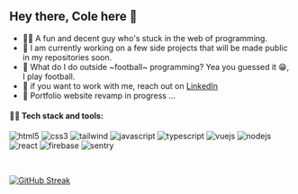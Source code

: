 ## Hey there, Cole here 👋

<!--
**colenocks/colenocks** is a ✨ _special_ ✨ repository because its `README.md` (this file) appears on your GitHub profile.
-->

- 🙋‍♂️ A fun and decent guy who's stuck in the web of programming. 
- 🔭 I am currently working on a few side projects that will be made public in my repositories soon.
- 💬 What do I do outside ~football~ programming? Yea you guessed it 😁, I play football.
- 👯 if you want to work with me, reach out on [LinkedIn](www.linkedin.com/in/coleman-enocks/) 
- 🚧 Portfolio website revamp in progress ...
<!-- - ⚡ Fun fact: My all time tech company crush -> Konami 🚀 -->

#### 👨‍💻 Tech stack and tools:

![html5](https://github.com/colenocks/colenocks/assets/44965213/4e1b739c-6f31-4cc0-89a7-bb4ea5522267)
![css3](https://github.com/colenocks/colenocks/assets/44965213/3d4af8c8-16b2-44c9-a268-d5c3ae87992c)
![tailwind](https://github.com/colenocks/colenocks/assets/44965213/d40afcd3-0ee1-4d5f-864e-09d9930e61d7)
![javascript](https://github.com/colenocks/colenocks/assets/44965213/c0df3823-f907-4dd7-a1fc-fe3b828b891f)
![typescript](https://github.com/colenocks/colenocks/assets/44965213/a98dddfa-f642-434f-bfa5-945d67c5811c)
![vuejs](https://github.com/colenocks/colenocks/assets/44965213/29b5cf39-4f51-4860-a913-9535325217d5)
![nodejs](https://github.com/colenocks/colenocks/assets/44965213/644889c0-3fdb-4ca2-95f1-8e8515ce1ec6)
![react](https://github.com/colenocks/colenocks/assets/44965213/3fabfc48-8f3f-488c-9c75-3317836099ee)
![firebase](https://github.com/colenocks/colenocks/assets/44965213/7538dd8c-1952-46b8-a7bb-570e7add5ea6)
![sentry](https://github.com/colenocks/colenocks/assets/44965213/fecb2ac0-410e-4346-bd3c-13b89b460196)

<br />

[![GitHub Streak](https://streak-stats.demolab.com?user=colenocks&theme=gruvbox-duo&border_radius=10)](https://git.io/streak-stats)
